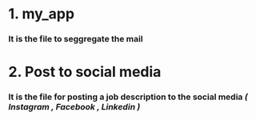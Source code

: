 # **1. my_app**
### It is the file to seggregate the mail 

# **2. Post to social media**
### It is the file for posting a job description to the social media _( Instagram , Facebook , Linkedin )_
